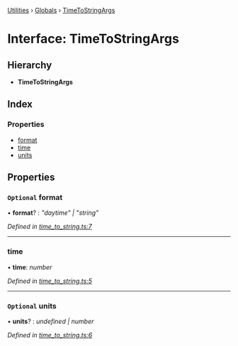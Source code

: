 [Utilities](../README.md) › [Globals](../globals.md) › [TimeToStringArgs](timetostringargs.md)

# Interface: TimeToStringArgs

## Hierarchy

* **TimeToStringArgs**

## Index

### Properties

* [format](timetostringargs.md#optional-format)
* [time](timetostringargs.md#time)
* [units](timetostringargs.md#optional-units)

## Properties

### `Optional` format

• **format**? : *"daytime" | "string"*

*Defined in [time_to_string.ts:7](https://github.com/noobiept/utilities/blob/27bf6ad/source/time_to_string.ts#L7)*

___

###  time

• **time**: *number*

*Defined in [time_to_string.ts:5](https://github.com/noobiept/utilities/blob/27bf6ad/source/time_to_string.ts#L5)*

___

### `Optional` units

• **units**? : *undefined | number*

*Defined in [time_to_string.ts:6](https://github.com/noobiept/utilities/blob/27bf6ad/source/time_to_string.ts#L6)*
